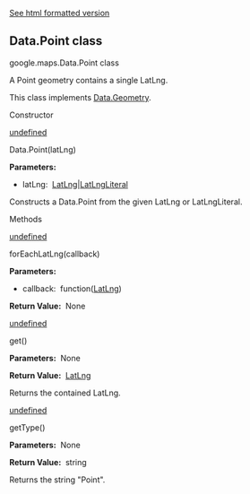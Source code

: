 [See html formatted version](https://huasofoundries.github.io/google-maps-documentation/Data.Point.html)

Data.Point class
----------------

google.maps.Data.Point class

A Point geometry contains a single LatLng.

This class implements [Data.Geometry](Data.md).

Constructor

[undefined](#Data.Point.constructor)

Data.Point(latLng)

**Parameters:** 

*   latLng:  [LatLng](/maps/documentation/javascript/reference/3.40/coordinates#LatLng)|[LatLngLiteral](/maps/documentation/javascript/reference/3.40/coordinates#LatLngLiteral)

Constructs a Data.Point from the given LatLng or LatLngLiteral.

Methods

[undefined](#Data.Point.forEachLatLng)

forEachLatLng(callback)

**Parameters:** 

*   callback:  function([LatLng](/maps/documentation/javascript/reference/3.40/coordinates#LatLng))

**Return Value:**  None

[undefined](#Data.Point.get)

get()

**Parameters:**  None

**Return Value:**  [LatLng](/maps/documentation/javascript/reference/3.40/coordinates#LatLng)

Returns the contained LatLng.

[undefined](#Data.Point.getType)

getType()

**Parameters:**  None

**Return Value:**  string

Returns the string "Point".